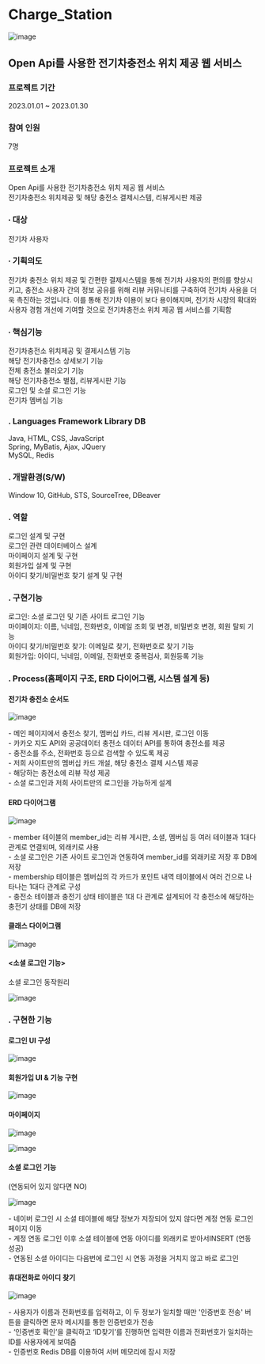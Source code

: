 # Charge_Station



![image](https://github.com/parkhyeong/Charge_Station/assets/106435638/94339f2a-722b-48a1-ba68-e4a7c1e0b4c5)

<h2>Open Api를 사용한 전기차충전소 위치 제공 웹 서비스</h2>
<h3>프로젝트 기간</h3>
2023.01.01 ~ 2023.01.30
<h3>참여 인원</h3>
7명
<h3>프로젝트 소개</h3>
<P>
Open Api를 사용한 전기차충전소 위치 제공 웹 서비스<br>
전기차충전소 위치제공 및 해당 충전소 결제시스템, 리뷰게시판 제공
</P>

<h3>∙ 대상</h3>
<P>전기차 사용자</p>

<h3>∙ 기획의도</h3>
<p>전기차 충전소 위치 제공 및 간편한 결제시스템을 통해 전기차 사용자의 편의를 향상시키고, 충전소 사용자 간의 정보 공유를 위해 리뷰 커뮤니티를 구축하여 전기차 사용을 더욱 촉진하는 것입니다. 이를 통해 전기차 이용이 보다 용이해지며, 전기차 시장의 확대와 사용자 경험 개선에 기여할 것으로 전기차충전소 위치 제공 웹 서비스를 기획함</p>

<h3>∙ 핵심기능</h3>
<P>
전기차충전소 위치제공 및 결제시스템 기능<br>
해당 전기차충전소 상세보기 기능<br>
전체 충전소 불러오기 기능<br>
해당 전기차충전소 별점, 리뷰게시판 기능<br>
로그인 및 소셜 로그인 기능<br>
전기차 멤버십 기능<br>
</P>

<h3>. Languages Framework Library DB</h3>
<p>Java, HTML, CSS, JavaScript<br>
Spring, MyBatis, Ajax, JQuery<br>
MySQL, Redis
</p>

<h3>. 개발환경(S/W)</h3>
<p>Window 10, GitHub, STS, SourceTree, DBeaver</p>


<h3>. 역할</h3>
<p>
로그인 설계 및 구현<br>
로그인 관련 데이터베이스 설계<br>
마이페이지 설계 및 구현<br>
회원가입 설계 및 구현<br>
아이디 찾기/비밀번호 찾기 설계 및 구현
</p>

<h3>. 구현기능</h3>
<p>
로그인: 소셜 로그인 및 기존 사이트 로그인 기능<br>
마이페이지: 이름, 닉네임, 전화번호, 이메일 조회 및 변경, 비밀번호 변경, 회원 탈퇴 기능<br>
아이디 찾기/비밀번호 찾기: 이메일로 찾기, 전화번호로 찾기 기능<br>
회원가입: 아이디, 닉네임, 이메일, 전화번호 중복검사, 회원등록 기능<br>
</p>


<h3>. Process(홈페이지 구조, ERD 다이어그램, 시스템 설계 등)</h3>
<h4>전기차 충전소 순서도</h4>

![image](https://github.com/parkhyeong/Charge_Station/assets/106435638/4a5230fc-d195-4adc-a3ce-179d1f495876)

<p>
- 메인 페이지에서 충전소 찾기, 멤버십 카드, 리뷰 게시판, 로그인 이동<br>
- 카카오 지도 API와 공공데이터 충전소 데이터 API를 통하여 충전소를 제공<br>
- 충전소를 주소, 전화번호 등으로 검색할 수 있도록 제공<br>
- 저희 사이트만의 멤버십 카드 개설, 해당 충전소 결제 시스템 제공<br>
- 해당하는 충전소에 리뷰 작성 제공<br>
- 소셜 로그인과 저희 사이트만의 로그인을 가능하게 설계<br>
</p>

<h4>ERD 다이어그램</h4>

![image](https://github.com/parkhyeong/Charge_Station/assets/106435638/0cefd338-5371-41ed-9b98-459bff31908e)

<p>
- member 테이블의 member_id는 리뷰 게시판, 소셜, 멤버십 등 여러 테이블과 1대다 관계로 연결되며, 외래키로 사용<br>
- 소셜 로그인은 기존 사이트 로그인과 연동하여 member_id를 외래키로 저장 후 DB에 저장<br>
- membership 테이블은 멤버십의 각 카드가 포인트 내역 테이블에서 여러 건으로 나타나는 1대다 관계로 구성<br>
- 충전소 테이블과 충전기 상태 테이블은 1대 다 관계로 설계되어 각 충전소에 해당하는 충전기 상태를 DB에 저장<br>
</p>

<h4>클래스 다이어그램</h4>

![image](https://github.com/parkhyeong/Charge_Station/assets/106435638/df61b3ff-2742-497d-a93f-11b5281a5346)


<h4><소셜 로그인 기능></h4>

소셜 로그인 동작원리

![image](https://github.com/parkhyeong/Charge_Station/assets/106435638/30c8d61d-9dcc-482a-a830-2f6699857beb)


<h3>. 구현한 기능</h3>
<h4>로그인 UI 구성</h4>

![image](https://github.com/parkhyeong/Charge_Station/assets/106435638/db0c67cb-73de-4f76-bb64-03788c6384ad)

<h4>회원가입 UI & 기능 구현</h4>

![image](https://github.com/parkhyeong/Charge_Station/assets/106435638/47db7178-4ef1-4bf3-b093-c0b7969bbeea)

<h4> 마이페이지 </h4>

![image](https://github.com/parkhyeong/Charge_Station/assets/106435638/a25d3fef-58bf-463c-aa65-31728e771fa6)

![image](https://github.com/parkhyeong/Charge_Station/assets/106435638/8d5c37cc-b335-4b91-9c3d-75c2492389fe)


<h4>소셜 로그인 기능</h4> 
<p>(연동되어 있지 않다면 NO)</p>

![image](https://github.com/parkhyeong/Charge_Station/assets/106435638/6fcd64a3-fd47-414f-ad5a-55fe35c564c6)

<p>
- 네이버 로그인 시 소셜 테이블에 해당 정보가 저장되어 있지 않다면 계정 연동 로그인 페이지 이동<br>
- 계정 연동 로그인 이후 소셜 테이블에 연동 아이디를 외래키로 받아서INSERT (연동 성공)<br>
- 연동된 소셜 아이디는 다음번에 로그인 시 연동 과정을 거치지 않고 바로 로그인<br>
</p>


<h4>휴대전화로 아이디 찾기</h4>

![image](https://github.com/parkhyeong/Charge_Station/assets/106435638/86f10e33-6887-4fb1-bc08-1b92b3bf9d87)

<p>
- 사용자가 이름과 전화번호를 입력하고, 이 두 정보가 일치할 때만 '인증번호 전송' 버튼을 클릭하면 문자 메시지를 통한 인증번호가 전송<br>
- ‘인증번호 확인’을 클릭하고 ‘ID찾기’를 진행하면 입력한 이름과 전화번호가 일치하는 ID를 사용자에게 보여줌<br>
- 인증번호 Redis DB를 이용하여 서버 메모리에 잠시 저장<br>
</p>

